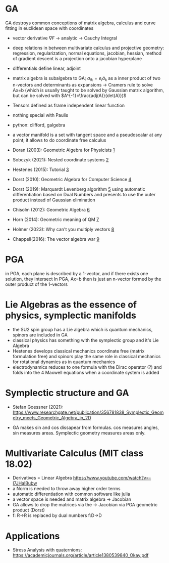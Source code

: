 # GA

GA destroys common conceptions of matrix algebra, calculus and curve fitting in euclidean space with coordinates

- vector derivative $\nabla F$ -> analytic -> Cauchy Integral
- deep relations in between multivariate calculus and projective geometry: regression, regularization, normal equations, jacobian, hessian, method of gradient descent is a projection onto a jacobian hyperplane
- differentials define linear, adjoint
- matrix algebra is subalgebra to GA; $a_{ik}=e_i \dot a_k$ as a inner product of two n-vectors and determinants as expansions -> Cramers rule to solve Ax=b (which is usually taught to be solved by Gaussian matrix algorithm, but can be solved with $A^{-1}=\frac{adj(A)}{det(A)})$
- Tensors defined as frame independent linear function
- nothing special with Paulis
- python: clifford, galgebra
- a vector manifold is a set with tangent space and a pseudoscalar at any point; it allows to do coordinate free calculus 


- Doran (2003): Geometric Algebra for Physicists [1](http://deferentialgeometry.org/papers/Doran,%20Lasenby%20-%20Geometric%20Algebra%20for%20Physicists%20(2003).pdf)
- Sobczyk (2021): Nested coordinate systems [2](https://arxiv.org/pdf/2101.00976.pdf)
- Hestenes (2015): Tutorial [3](https://www.youtube.com/watch?v=ItGlUbFBFfc)
- Dorst (2010): Geometric Algebra for Computer Science [4](https://cs.uwaterloo.ca/~smann/GA/someanswers.pdf)
- Dorst (2019): Marquardt Levenberg algorithm [5](https://www.researchgate.net/profile/Steven-De-Keninck/publication/333704791_Geometric_Algebra_Levenberg-Marquardt/links/60f6fff3fb568a7098c3c633/Geometric-Algebra-Levenberg-Marquardt.pdf) using automatic differentiation based on Dual Numbers and presents to use the outer product instead of Gaussian elimination
- Chisolm (2012): Geometric Algebra [6](https://arxiv.org/abs/1205.5935)
- Horn (2014): Geometric meaning of QM [7](https://iopscience.iop.org/article/10.1088/1742-6596/538/1/012010/pdf)
- Holmer (2023): Why can't you multiply vectors [8](https://www.youtube.com/watch?v=htYh-Tq7ZBI)
- Chappell(2016): The vector algebra war [9](https://arxiv.org/pdf/1509.00501.pdf)



# PGA
in PGA, each plane is described by a 1-vector, and if there exists one solution, they intersect
In PGA, Ax=b then is just an n-vector formed by the outer product of the 1-vectors

# Lie Algebras as the essence of physics, symplectic manifolds

- the SU2 spin group has a Lie algebra which is quantum mechanics, spinors are included in GA
- classical physics has something with the symplectic group and it's Lie Algebra
- Hestenes develops classical mechanics coordinate free (matrix formulation free) and spinors play the same role in classical mechanics for rotational dynamics as in quantum mechanics
- electrodynamics reduces to one formula with the Dirac operator (?) and folds into the 4 Maxwell equations when a coordinate system is added

# Symplectic structure and GA
- Stefan Goessner (2021): https://www.researchgate.net/publication/356781838_Symplectic_Geometry_meets_Geometric_Algebra_in_2D

- GA makes sin and cos dissapear from formulas. cos measures angles, sin measures areas. Symplectic geometry measures areas only.

# Multivariate Calculus (MIT class 18.02)
- Derivatives = Linear Algebra https://www.youtube.com/watch?v=-l7JHalBubw
- a Norm is needed to throw away higher order terms
- automatic differentiation with common software like julia
- a vector space is needed and matrix algebra -> Jacobian
- GA allows to drop the matrices via the -> Jacobian via PGA geometric product (Dorst)
- f: R->R is replaced by dual numbers f:D->D

# Applications
- Stress Analysis with quaternions: https://academicjournals.org/article/article1380539840_Okay.pdf
